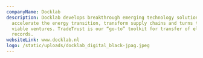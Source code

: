 ```yaml
---
companyName: Docklab
description: Docklab develops breakthrough emerging technology solutions to
  accelerate the energy transition, transform supply chains and turns them into
  viable ventures. TradeTrust is our “go-to” toolkit for transfer of electronic
  records.
websiteLink: www.docklab.nl
logo: /static/uploads/docklab_digital_black-jpag.jpeg
---
```

